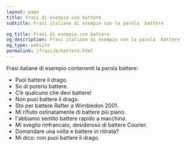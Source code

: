 ```yaml
---
layout: page
title: Frasi di esempio con battere 
subtitle: Frasi italiane di esempio con la parola  battere

og_title: Frasi di esempio con battere 
og_description: Frasi italiane di esempio con la parola  battere
og_type: website
permalink: /frasi/b/battere.html
---
```


Frasi italiane di esempio contenenti la parola battere:


- Puoi battere il drago.
- So di poterlo battere.
- C’è qualcuno che devi battere!
- Non puoi battere il drago.
- Sto per battere Rafter a Wimbledon 2001.
- Mi rifiuto ostinatamente di battere più piano.
- l'abbiamo sentito battere rapido a macchina.
- Mi sveglio rinfrancato, desideroso di battere Courier.
- Domandare una volta e battere in ritirata?
- Mi dico: non puoi battere il drago.
